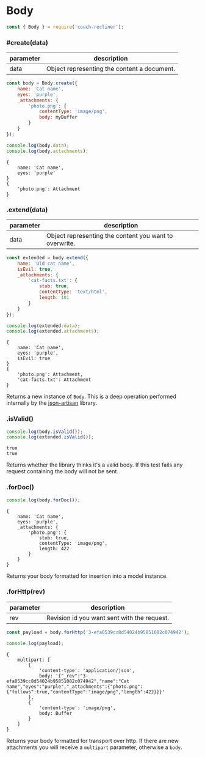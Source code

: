 Body
===

```javascript
const { Body } = require('couch-recliner');
```

### #create(data)

| parameter | description |
| - | - |
| data | Object representing the content a document. |

```javascript
const body = Body.create({
    name: 'Cat name',
    eyes: 'purple',
    _attachments: {
        'photo.png': {
            contentType: 'image/png',
            body: myBuffer
        }
    }
});

console.log(body.data);
console.log(body.attachments);
```
```
{
    name: 'Cat name',
    eyes: 'purple'
}
{
    'photo.png': Attachment
}
```

### .extend(data)

| parameter | description |
| - | - |
| data | Object representing the content you want to overwrite. |

```javascript
const extended = body.extend({
    name: 'Old cat name',
    isEvil: true,
    _attachments: {
        'cat-facts.txt': {
            stub: true,
            contentType: 'text/html',
            length: 101
        }
    }
});

console.log(extended.data);
console.log(extended.attachments);
```
```
{
    name: 'Cat name',
    eyes: 'purple',
    isEvil: true
}
{
    'photo.png': Attachment,
    'cat-facts.txt': Attachment
}
```

Returns a new instance of `Body`. This is a deep operation performed internally by the [json-artisan](https://github.com/Kequc/json-artisan) library.

### .isValid()

```javascript
console.log(body.isValid());
console.log(extended.isValid());
```
```
true
true
```

Returns whether the library thinks it's a valid body. If this test fails any request containing the body will not be sent.

### .forDoc()

```javascript
console.log(body.forDoc());
```
```
{
    name: 'Cat name',
    eyes: 'purple',
    _attachments: {
        'photo.png': {
            stub: true,
            contentType: 'image/png',
            length: 422
        }
    }
}
```

Returns your body formatted for insertion into a model instance.

### .forHttp(rev)

| parameter | description |
| - | - |
| rev | Revision id you want sent with the request. |

```javascript
const payload = body.forHttp('3-efa0539cc8d54024b95851082c074942');

console.log(payload);
```
```
{
    multipart: [
        {
            'content-type': 'application/json',
            body: '{"_rev":"3-efa0539cc8d54024b95851082c074942","name":"Cat name","eyes":"purple","_attachments":{"photo.png":{"follows":true,"contentType":"image/png","length":422}}}'
        },
        {
            'content-type': 'image/png',
            body: Buffer
        }
    ]
}
```

Returns your body formatted for transport over http. If there are new attachments you will receive a `multipart` parameter, otherwise a `body`.
